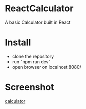 # ReactCalculator
A basic Calculator built in React

# Install
* clone the repository
* run "npm run dev"
* open browser on localhost:8080/

# Screenshot
[calculator](./Calc.png)